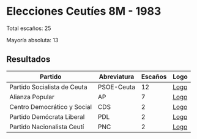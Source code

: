 # Elecciones Ceutíes 8M - 1983

Total escaños: 25

Mayoría absoluta: 13

## Resultados

| Partido | Abreviatura | Escaños | Logo |
| - | - | - | - |
| Partido Socialista de Ceuta | PSOE-Ceuta | 12 | [Logo](https://github.com/playzzz/Pactos/blob/master/Logos/PSOE.jpg?raw=true)
| Alianza Popular | AP | 7 | [Logo](https://github.com/playzzz/Pactos/blob/master/Logos/AP.jpg?raw=true)
| Centro Democrático y Social | CDS | 2 | [Logo](https://github.com/playzzz/Pactos/blob/master/Logos/CDS.jpg?raw=true)
| Partido Demócrata Liberal | PDL | 2 | [Logo](https://github.com/playzzz/Pactos/blob/master/Logos/PDL.jpg?raw=true)
| Partido Nacionalista Ceutí | PNC | 2 | [Logo](https://github.com/playzzz/Pactos/blob/master/Logos/PNCE.jpg?raw=true)
